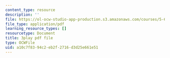 ```yaml
---
content_type: resource
description: ''
file: https://ol-ocw-studio-app-production.s3.amazonaws.com/courses/5-61-physical-chemistry-fall-2017/a10c7f8394c2eb2f2716d3d25e661e51_MAbnZhFX3nk.pdf
file_type: application/pdf
learning_resource_types: []
resourcetype: Document
title: 3play pdf file
type: OCWFile
uid: a10c7f83-94c2-eb2f-2716-d3d25e661e51
---
```

